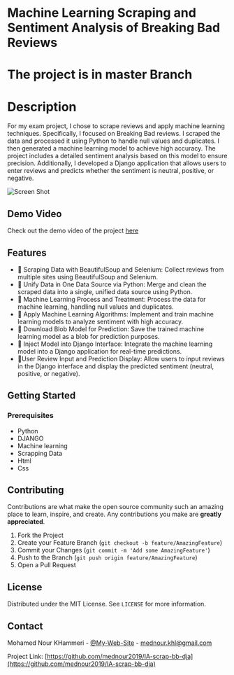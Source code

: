 # Machine Learning Scraping and Sentiment Analysis of Breaking Bad Reviews
# The project is in master Branch
# Description
For my exam project, I chose to scrape reviews and apply machine learning techniques. Specifically, I focused on Breaking Bad reviews. I scraped the data and processed it using Python to handle null values and duplicates. I then generated a machine learning model to achieve high accuracy. The project includes a detailed sentiment analysis based on this model to ensure precision. Additionally, I developed a Django application that allows users to enter reviews and predicts whether the sentiment is neutral, positive, or negative.

![Screen Shot](https://prtfnour.vercel.app/images/portfolio/project20.JPG)
## Demo Video

Check out the demo video of the project [here](https://drive.google.com/file/d/132fIlK4UPp2DjSucoqCeY37EwkhtCDE8/view?usp=sharing)
## Features

- 🧩 Scraping Data with BeautifulSoup and Selenium: Collect reviews from multiple sites using BeautifulSoup and Selenium.
- 🧩 Unify Data in One Data Source via Python: Merge and clean the scraped data into a single, unified data source using Python.
- 🧩 Machine Learning Process and Treatment: Process the data for machine learning, handling null values and duplicates.
- 🧩 Apply Machine Learning Algorithms: Implement and train machine learning models to analyze sentiment with high accuracy.
- 🧩 Download Blob Model for Prediction: Save the trained machine learning model as a blob for prediction purposes.
- 🧩 Inject Model into Django Interface: Integrate the machine learning model into a Django application for real-time predictions.
-  🧩User Review Input and Prediction Display: Allow users to input reviews in the Django interface and display the predicted sentiment (neutral, positive, or negative).


## Getting Started

### Prerequisites

- Python
- DJANGO
- Machine learning
- Scrapping Data
- Html
- Css

## Contributing

Contributions are what make the open source community such an amazing place to learn, inspire, and create. Any contributions you make are **greatly appreciated**.

1. Fork the Project
2. Create your Feature Branch (`git checkout -b feature/AmazingFeature`)
3. Commit your Changes (`git commit -m 'Add some AmazingFeature'`)
4. Push to the Branch (`git push origin feature/AmazingFeature`)
5. Open a Pull Request

## License

Distributed under the MIT License. See `LICENSE` for more information.

## Contact

Mohamed Nour KHammeri - [@My-Web-Site](https://prtfnour.vercel.app) - mednour.khl@gmail.com

Project Link: [https://github.com/mednour2019/IA-scrap-bb-dja](https://github.com/mednour2019/IA-scrap-bb-dja)

